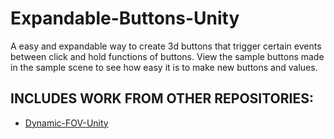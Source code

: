 # Expandable-Buttons-Unity
A easy and expandable way to create 3d buttons that trigger certain events between click and hold functions of buttons. View the sample buttons made in the sample scene to see how easy it is to make new buttons and values.

## INCLUDES WORK FROM OTHER REPOSITORIES:
- [Dynamic-FOV-Unity](https://github.com/PixelSized/Dynamic-FOV-Unity)
